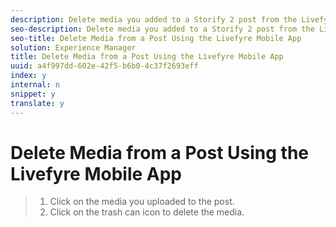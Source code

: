 ```yaml
---
description: Delete media you added to a Storify 2 post from the Livefyre Mobile App.
seo-description: Delete media you added to a Storify 2 post from the Livefyre Mobile App.
seo-title: Delete Media from a Post Using the Livefyre Mobile App
solution: Experience Manager
title: Delete Media from a Post Using the Livefyre Mobile App
uuid: a4f997dd-602e-42f5-b6b0-4c37f2693eff
index: y
internal: n
snippet: y
translate: y
---
```


# Delete Media from a Post Using the Livefyre Mobile App


>1. Click on the media you uploaded to the post.
>1. Click on the trash can icon to delete the media.
